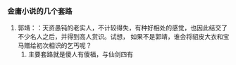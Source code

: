 ### 金庸小说的几个套路

1.  郭靖：：天资愚钝的老实人，不计较得失，有种好相处的感觉，也因此结交了不少名人之后，并得到高人赏识。试想， 如果不是郭靖，谁会将貂皮大衣和宝马赠给初次相识的乞丐呢？
    1.  主要套路就是傻人有傻福，与仙剑四有



